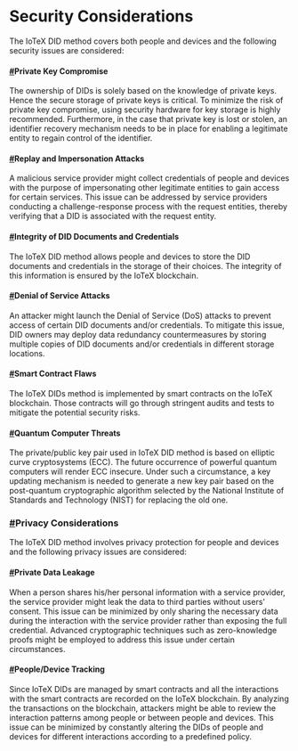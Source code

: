 # Security Considerations

The IoTeX DID method covers both people and devices and the following security issues are considered:

#### [\#](https://docs.iotex.io/developer/did/security-notes.html#private-key-compromise)Private Key Compromise <a id="private-key-compromise"></a>

The ownership of DIDs is solely based on the knowledge of private keys. Hence the secure storage of private keys is critical. To minimize the risk of private key compromise, using security hardware for key storage is highly recommended. Furthermore, in the case that private key is lost or stolen, an identifier recovery mechanism needs to be in place for enabling a legitimate entity to regain control of the identifier.

#### [\#](https://docs.iotex.io/developer/did/security-notes.html#replay-and-impersonation-attacks)Replay and Impersonation Attacks <a id="replay-and-impersonation-attacks"></a>

A malicious service provider might collect credentials of people and devices with the purpose of impersonating other legitimate entities to gain access for certain services. This issue can be addressed by service providers conducting a challenge-response process with the request entities, thereby verifying that a DID is associated with the request entity.

#### [\#](https://docs.iotex.io/developer/did/security-notes.html#integrity-of-did-documents-and-credentials)Integrity of DID Documents and Credentials <a id="integrity-of-did-documents-and-credentials"></a>

The IoTeX DID method allows people and devices to store the DID documents and credentials in the storage of their choices. The integrity of this information is ensured by the IoTeX blockchain.

#### [\#](https://docs.iotex.io/developer/did/security-notes.html#denial-of-service-attacks)Denial of Service Attacks <a id="denial-of-service-attacks"></a>

An attacker might launch the Denial of Service \(DoS\) attacks to prevent access of certain DID documents and/or credentials. To mitigate this issue, DID owners may deploy data redundancy countermeasures by storing multiple copies of DID documents and/or credentials in different storage locations.

#### [\#](https://docs.iotex.io/developer/did/security-notes.html#smart-contract-flaws)Smart Contract Flaws <a id="smart-contract-flaws"></a>

The IoTeX DIDs method is implemented by smart contracts on the IoTeX blockchain. Those contracts will go through stringent audits and tests to mitigate the potential security risks.

#### [\#](https://docs.iotex.io/developer/did/security-notes.html#quantum-computer-threats)Quantum Computer Threats <a id="quantum-computer-threats"></a>

The private/public key pair used in IoTeX DID method is based on elliptic curve cryptosystems \(ECC\). The future occurrence of powerful quantum computers will render ECC insecure. Under such a circumstance, a key updating mechanism is needed to generate a new key pair based on the post-quantum cryptographic algorithm selected by the National Institute of Standards and Technology \(NIST\) for replacing the old one.

### [\#](https://docs.iotex.io/developer/did/security-notes.html#privacy-considerations)Privacy Considerations <a id="privacy-considerations"></a>

The IoTeX DID method involves privacy protection for people and devices and the following privacy issues are considered:

#### [\#](https://docs.iotex.io/developer/did/security-notes.html#private-data-leakage)Private Data Leakage <a id="private-data-leakage"></a>

When a person shares his/her personal information with a service provider, the service provider might leak the data to third parties without users’ consent. This issue can be minimized by only sharing the necessary data during the interaction with the service provider rather than exposing the full credential. Advanced cryptographic techniques such as zero-knowledge proofs might be employed to address this issue under certain circumstances.

#### [\#](https://docs.iotex.io/developer/did/security-notes.html#people-device-tracking)People/Device Tracking <a id="people-device-tracking"></a>

Since IoTeX DIDs are managed by smart contracts and all the interactions with the smart contracts are recorded on the IoTeX blockchain. By analyzing the transactions on the blockchain, attackers might be able to review the interaction patterns among people or between people and devices. This issue can be minimized by constantly altering the DIDs of people and devices for different interactions according to a predefined policy.

